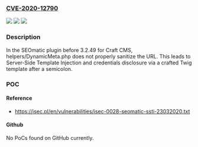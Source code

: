### [CVE-2020-12790](https://cve.mitre.org/cgi-bin/cvename.cgi?name=CVE-2020-12790)
![](https://img.shields.io/static/v1?label=Product&message=n%2Fa&color=blue)
![](https://img.shields.io/static/v1?label=Version&message=n%2Fa&color=blue)
![](https://img.shields.io/static/v1?label=Vulnerability&message=n%2Fa&color=brighgreen)

### Description

In the SEOmatic plugin before 3.2.49 for Craft CMS, helpers/DynamicMeta.php does not properly sanitize the URL. This leads to Server-Side Template Injection and credentials disclosure via a crafted Twig template after a semicolon.

### POC

#### Reference
- https://isec.pl/en/vulnerabilities/isec-0028-seomatic-ssti-23032020.txt

#### Github
No PoCs found on GitHub currently.

